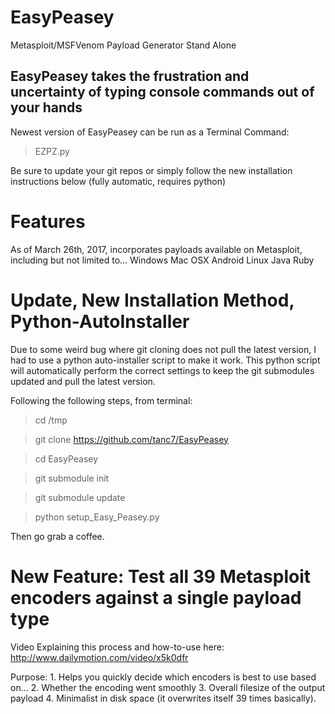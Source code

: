 # EasyPeasey
Metasploit/MSFVenom Payload Generator Stand Alone

## EasyPeasey takes the frustration and uncertainty of typing console commands out of your hands
Newest version of EasyPeasey can be run as a Terminal Command:

> EZPZ.py

Be sure to update your git repos or simply follow the new installation instructions below (fully automatic, requires python)

# Features

As of March 26th, 2017, incorporates payloads available on Metasploit, including but not limited to...
    Windows
    Mac OSX
    Android
    Linux
    Java
    Ruby

# Update, New Installation Method, Python-AutoInstaller

Due to some weird bug where git cloning does not pull the latest version, I had to use a python auto-installer script to make it work. 
This python script will automatically perform the correct settings to keep the git submodules updated and pull the latest version.

Following the following steps, from terminal:

>cd /tmp

>git clone https://github.com/tanc7/EasyPeasey

>cd EasyPeasey

> git submodule init

> git submodule update

>python setup_Easy_Peasey.py

Then go grab a coffee. 

# New Feature: Test all 39 Metasploit encoders against a single payload type
Video Explaining this process and how-to-use here:
http://www.dailymotion.com/video/x5k0dfr

Purpose:
    1. Helps you quickly decide which encoders is best to use based on...
    2. Whether the encoding went smoothly
    3. Overall filesize of the output payload
    4. Minimalist in disk space (it overwrites itself 39 times basically).
 
